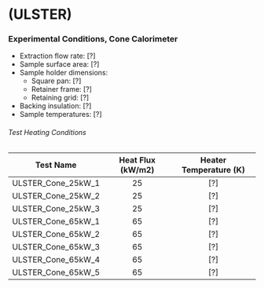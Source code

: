 # (ULSTER)


### Experimental Conditions, Cone Calorimeter
* Extraction flow rate: [?]
* Sample surface area: [?]
* Sample holder dimensions:
    - Square pan: [?]
    - Retainer frame: [?]
    - Retaining grid: [?]
* Backing insulation: [?]
* Sample temperatures: [?]



###### Test Heating Conditions  
| Test Name | Heat Flux (kW/m2) | Heater Temperature (K) |
| :-------: | :---------------: | :--------------------: |
|ULSTER\_Cone\_25kW\_1 | 25 | [?] |
|ULSTER\_Cone\_25kW\_2 | 25 | [?] |
|ULSTER\_Cone\_25kW\_3 | 25 | [?] |
|ULSTER\_Cone\_65kW\_1 | 65 | [?] |
|ULSTER\_Cone\_65kW\_2 | 65 | [?] |
|ULSTER\_Cone\_65kW\_3 | 65 | [?] |
|ULSTER\_Cone\_65kW\_4 | 65 | [?] |
|ULSTER\_Cone\_65kW\_5 | 65 | [?] |
